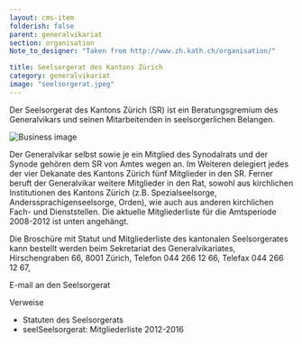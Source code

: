 ```yaml
---
layout: cms-item
folderish: false
parent: generalvikariat
section: organisation
Note_to_designer: "Taken from http://www.zh.kath.ch/organisation/"

title: Seelsorgerat des Kantons Zürich
category: generalvikariat
image: "seelsorgerat.jpeg"
---
```


Der Seelsorgerat des Kantons Zürich (SR) ist ein Beratungsgremium des Generalvikars und seinen Mitarbeitenden in seelsorgerlichen Belangen.


![Business image](http://lorempixel.com/1000/450/business/)

Der Generalvikar selbst sowie je ein Mitglied des Synodalrats und der Synode gehören dem SR von Amtes wegen an. Im Weiteren delegiert jedes der vier Dekanate des Kantons Zürich fünf Mitglieder in den SR. Ferner beruft der Generalvikar weitere Mitglieder in den Rat, sowohl aus kirchlichen Institutionen des Kantons Zürich (z.B. Spezialseelsorge, Anderssprachigenseelsorge, Orden), wie auch aus anderen kirchlichen Fach- und Dienststellen. Die aktuelle Mitgliederliste für die Amtsperiode 2008-2012 ist unten angehängt.

Die Broschüre mit Statut und Mitgliederliste des kantonalen Seelsorgerates kann bestellt werden beim Sekretariat des Generalvikariates, Hirschengraben 66, 8001 Zürich, Telefon 044 266 12 66, Telefax 044 266 12 67,

E-mail an den Seelsorgerat

Verweise

* Statuten des Seelsorgerats
* seelSeelsorgerat: Mitgliederliste 2012-2016